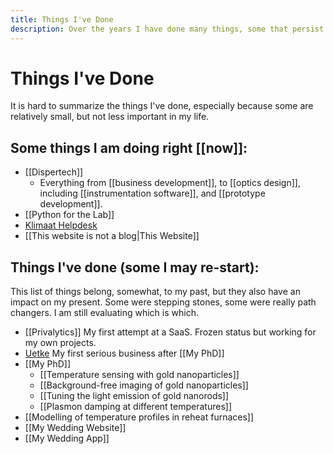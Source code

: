 ```yaml
---
title: Things I've Done
description: Over the years I have done many things, some that persist some that don't. This is an effort to reflect on what I've done and what I've learned while doing.
---
```

# Things I've Done
It is hard to summarize the things I've done, especially because some are relatively small, but not less important in my life. 

## Some things I am doing right [[now]]:
- [[Dispertech]]
    - Everything from [[business development]], to [[optics design]], including [[instrumentation software]], and [[prototype development]].
- [[Python for the Lab]]
- [Klimaat Helpdesk](https://www.klimaathelpdesk.org/)
- [[This website is not a blog|This Website]]

## Things I've done (some I may re-start):
This list of things belong, somewhat, to my past, but they also have an impact on my present. Some were stepping stones, some were really path changers. I am still evaluating which is which. 

-  [[Privalytics]] My first attempt at a SaaS. Frozen status but working for my own projects.
-  [Uetke](https://www.uetke.com) My first serious business after [[My PhD]]
-  [[My PhD]]
    - [[Temperature sensing with gold nanoparticles]]
    - [[Background-free imaging of gold nanoparticles]]
    - [[Tuning the light emission of gold nanorods]]
    - [[Plasmon damping at different temperatures]]
- [[Modelling of temperature profiles in reheat furnaces]]
- [[My Wedding Website]]
- [[My Wedding App]]